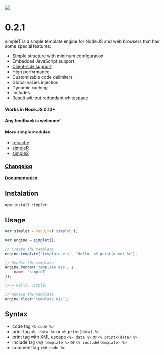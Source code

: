 <img src="https://raw.github.com/micnic/simpleT/master/logo.png"/>

# 0.2.1

simpleT is a simple template engine for Node.JS and web browsers that has some special features:

- Simple structure with minimum configuration
- Embedded JavaScript support
- [Client-side support](https://github.com/micnic/simpleT/releases)
- High performance
- Customizable code delimiters
- Global values injection
- Dynamic caching
- Includes
- Result without redundant whitespace

#### Works in Node.JS 0.10+
#### Any feedback is welcome!

#### More simple modules:
- [recache](https://www.npmjs.com/package/recache)
- [simpleR](https://www.npmjs.com/package/simpler)
- [simpleS](https://www.npmjs.com/package/simples)

### [Changelog](https://github.com/micnic/simpleT/wiki/Changelog)
#### [Documentation](https://github.com/micnic/simpleT/wiki/Documentation)

## Instalation

    npm install simplet

## Usage

```javascript
var simplet = require('simplet');

var engine = simplet();

// Create the template
engine.template('template.ejs', 'Hello, <% print(name) %>');

// Render the template
engine.render('template.ejs', {
    name: 'simpleT'
});

//=> Hello, simpleT

// Remove the template
engine.clear('template.ejs');
```

## Syntax
* code tag `<% code %>`
* print tag `<%- data %>` or `<% print(data) %>`
* print tag with XML escape `<%= data %>` or `<% printx(data) %>`
* include tag `<%@ template %>` or `<% include(template) %>`
* comment tag `<%# code %>`
